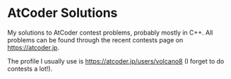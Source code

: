 # AtCoder Solutions
My solutions to AtCoder contest problems, probably mostly in C++. All problems can be found through the recent contests page on https://atcoder.jp.

The profile I usually use is https://atcoder.jp/users/volcano8 (I forget to do contests a lot!).
